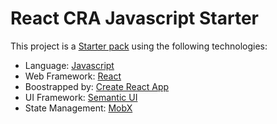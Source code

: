 # React CRA Javascript Starter

This project is a [Starter pack] using the following technologies:

* Language: [Javascript](https://en.wikipedia.org/wiki/JavaScript)
* Web Framework: [React](https://reactjs.org/)
* Boostrapped by: [Create React App](https://github.com/facebook/create-react-app)
* UI Framework: [Semantic UI](https://semantic-ui.com/)
* State Management: [MobX](https://mobx.js.org/)


[Starter Pack]: https://docs.pro.harbur.io/coding/starter-packs/